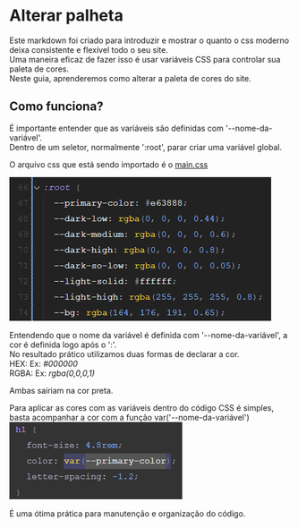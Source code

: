 # Alterar palheta

Este markdown foi criado para introduzir e mostrar o quanto o css moderno deixa consistente e flexível todo o seu site.  
Uma maneira eficaz de fazer isso é usar variáveis CSS para controlar sua paleta de cores.  
Neste guia, aprenderemos como alterar a paleta de cores do site.

## Como funciona?

É importante entender que as variáveis são definidas com '--nome-da-variável'.  
Dentro de um seletor, normalmente ':root', parar criar uma variável global.

O arquivo css que está sendo importado é o [main.css](../css/main.css)

![variables](/material/EXERCISE%201/variables.png)

Entendendo que o nome da variável é definida com '--nome-da-variável', a cor é definida logo após o ':'.  
No resultado prático utilizamos duas formas de declarar a cor.  
HEX: Ex: _#000000_  
RGBA: Ex: _rgba(0,0,0,1)_

Ambas sairiam na cor preta.

Para aplicar as cores com as variáveis dentro do código CSS é simples, basta acompanhar a cor com a função var('--nome-da-variável')  
![variables](/material/EXERCISE%201/variablespt2.png)

É uma ótima prática para manutenção e organização do código.
